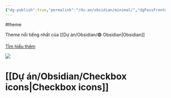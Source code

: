 ```yaml
---
{"dg-publish":true,"permalink":"/du-an/obsidian/minimal/","dgPassFrontmatter":true}
---
```


#theme

Theme nổi tiếng nhất của [[Dự án/Obsidian/🟣 Obsidian\|Obsidian]]

[TÌm hiểu thêm](https://minimal.guide/Home)

![](https://i.imgur.com/s8EQuJb.png)

# [[Dự án/Obsidian/Checkbox icons\|Checkbox icons]]